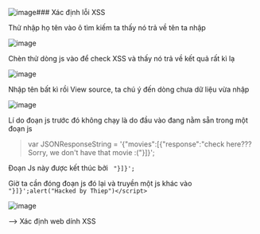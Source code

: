 ![image](https://github.com/user-attachments/assets/05cd7500-bd2b-431c-a6a4-a21673b70295)### Xác định lỗi XSS

Thử nhập họ tên vào ô tìm kiếm ta thấy nó trả về tên ta nhập

![image](https://github.com/user-attachments/assets/19b1795e-3b9d-41ed-a3d6-60b0b9161109)

Chèn thử dòng js vào để check XSS và thấy nó trả về kết quả rất kì lạ

![image](https://github.com/user-attachments/assets/e5fc5be5-11ab-485e-bf0c-d9dd6586fb5b)

Nhập tên bất kì rồi View source, ta chú ý đến dòng chưa dữ liệu vừa nhập

![image](https://github.com/user-attachments/assets/6c545d31-ea44-440f-97ed-026b0e45bc04)

Lí do đoạn js trước đó không chạy là do đầu vào đang nằm sẵn trong một đoạn js

>var JSONResponseString = '{"movies":[{"response":"check here??? Sorry, we don&#039;t have that movie :("}]}';

Đoạn Js này được kết thúc bởi ` "}]}';`

Giờ ta cần đóng đoạn js đó lại và truyền một js khác vào ` "}]}';alert("Hacked by Thiep")</script>`

![image](https://github.com/user-attachments/assets/5d2ccb24-4da6-4fb2-97de-c69fdfdac90a)

--> Xác định web dính XSS
